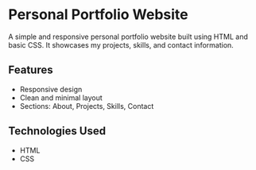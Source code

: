# Personal Portfolio Website

A simple and responsive personal portfolio website built using HTML and basic CSS. It showcases my projects, skills, and contact information.

## Features

- Responsive design
- Clean and minimal layout
- Sections: About, Projects, Skills, Contact

## Technologies Used

- HTML
- CSS

